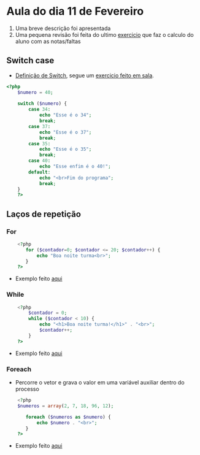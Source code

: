 # Aula do dia 11 de Fevereiro

1.  Uma breve descrição foi apresentada
2.  Uma pequena revisão foi feita do ultimo [exercicio](https://github.com/yuribreion1/FIAPSistemasParaInternet/blob/master/DigitalExperiencePlataform/Aula2-190211/desafio3-revisao.php) que faz o calculo do aluno com as notas/faltas

## Switch case 
-   [Definição de Switch](https://www.devmedia.com.br/php-estrutura-condicional-switch-case/38223), segue um [exercicio feito em sala](https://github.com/yuribreion1/FIAPSistemasParaInternet/blob/master/DigitalExperiencePlataform/Aula2-190211/switch_case.php).

```php
<?php
    $numero = 40;
    
    switch ($numero) {
        case 34:
            echo "Esse é o 34";
            break;
        case 37:
            echo "Esse é o 37";
            break;
        case 35:
            echo "Esse é o 35";
            break;
        case 40:
            echo "Esse enfim é o 40!";
        default:
            echo "<br>Fim do programa";
            break;
    }
    ?>
```

## Laços de repetição

### For

```php
    <?php 
       for ($contador=0; $contador <= 20; $contador++) { 
           echo "Boa noite turma<br>";
       } 
    ?>
```
-   Exemplo feito [aqui](https://github.com/yuribreion1/FIAPSistemasParaInternet/blob/master/DigitalExperiencePlataform/Aula2-190211/lacoFor.php)

### While

```php
    <?php 
        $contador = 0;
        while ($contador < 10) {
            echo "<h1>Boa noite turma!</h1>" . "<br>";
            $contador++;
        }
    ?>
```
-   Exemplo feito [aqui](https://github.com/yuribreion1/FIAPSistemasParaInternet/blob/master/DigitalExperiencePlataform/Aula2-190211/while.php)

### Foreach

-   Percorre o vetor e grava o valor em uma variável auxiliar dentro do processo

```php
    <?php 
    $numeros = array(2, 7, 18, 96, 12);

       foreach ($numeros as $numero) {
           echo $numero . "<br>";
       } 
    ?>
```
-   Exemplo feito [aqui](https://github.com/yuribreion1/FIAPSistemasParaInternet/blob/master/DigitalExperiencePlataform/Aula2-190211/foreach.php)

